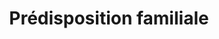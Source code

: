 ---
title: "Prédisposition familiale"
icon: "familiar_face_and_zone"
description: "Les personnes ayant une prédisposition génétique, par exemple au cancer ou aux anévrismes, souhaitent s’assurer que tout va bien pour elles."
weight: 1
---